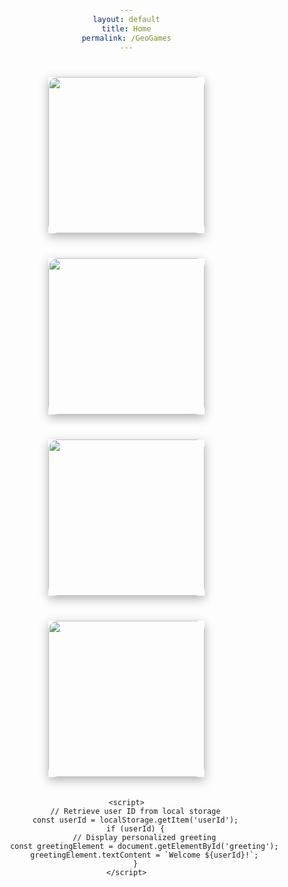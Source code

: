 ```yaml
---
layout: default
title: Home
permalink: /GeoGames
---
```

<html lang="en">
<head>
    <meta charset="UTF-8">
    <meta name="viewport" content="width=device-width, initial-scale=1.0">
    <style>
        body {
            margin: 0;
            padding: 0;
            text-align: center;
            justify-content: center;
            min-height: 100vh;
        }
        .game {
            display: inline-block;
            margin: 20px;
            transition: transform 0.3s, box-shadow 0.3s;
            cursor: pointer;
            box-shadow: 0 5px 15px rgba(0,0,0,0.3);
        }
        .game img {
            width: 250px; 
            height: auto;
            border-radius: 15px; 
            transition: transform 0.3s, box-shadow 0.3s; 
        }
        .game:hover {
            transform: translateY(-10px) scale(1.1); 
            box-shadow: 0 12px 30px rgba(0,0,0,0.6); 
        }
        .greeting {
            font-size: 24px;
            margin-top: 20px;
        }
    </style>
</head>
<body>
    <div class="greeting" id="greeting"></div>
    <a class="game" href="https://aidenk1.github.io/geocpt/memorygame">
        <img src="https://store-images.s-microsoft.com/image/apps.54588.14090654178473619.aa2706f7-9244-4d37-b59f-3f87f7589476.6a5a6db1-70ba-4b57-a879-7f9264cd3a40?mode=scale&q=90&h=1080&w=1920" alt="">
    </a>
    <a class="game" href="https://aidenk1.github.io/geocpt/guesstheflag">
        <img src="https://i.ytimg.com/vi/GzPlmHAm9DA/maxresdefault.jpg" alt="">
    </a>
    <a class="game" href="https://aidenk1.github.io/geocpt/geotriv">
        <img src="https://icebreakerideas.com/wp-content/uploads/2020/09/Geography-Trivia-e1608679560350.jpg" alt="">
    </a>
    <a class="game" href="https://aidenk1.github.io/geocpt/travelquiz">
        <img src="https://i0.wp.com/www.sincerahues.com/wp-content/uploads/2020/04/Travel-Quiz-1.png?fit=1920%2C1080&ssl=1" alt="">
    </a>

    <script>
        // Retrieve user ID from local storage
        const userId = localStorage.getItem('userId');
        if (userId) {
            // Display personalized greeting
            const greetingElement = document.getElementById('greeting');
            greetingElement.textContent = `Welcome ${userId}!`;
        }
    </script>
</body>
</html>
